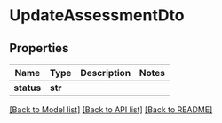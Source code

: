 # UpdateAssessmentDto


## Properties
Name | Type | Description | Notes
------------ | ------------- | ------------- | -------------
**status** | **str** |  | 

[[Back to Model list]](../README.md#documentation-for-models) [[Back to API list]](../README.md#documentation-for-api-endpoints) [[Back to README]](../README.md)



